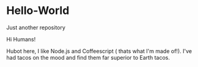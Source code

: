 # Hello-World
Just another repository

Hi Humans!

Hubot here, I like Node.js and Coffeescript ( thats what I'm made of!).
I've had tacos on the mood and find them far superior to Earth tacos.
